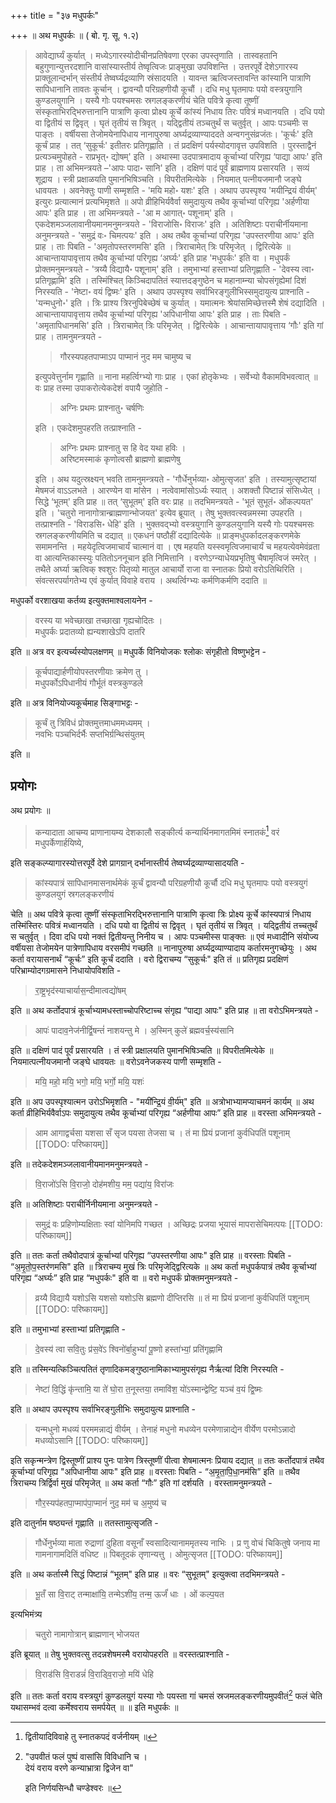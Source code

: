 +++
title = "३७ मधुपर्कः"

+++
॥ अथ मधुपर्कः ॥ ( बो. गृ. सू. १.२) 

> आवेद्यार्घ्यं कुर्यात् । मध्येऽगारस्योदीचीनप्रतिषेवणा एरका उपस्तृणाति । तास्वहतानि बहुगुणान्युत्तरदशानि वासांस्यास्तीर्य तेष्वृत्विजः प्राङ्मुखा उपविशन्ति । उत्तरपूर्वे देशेऽगारस्य प्राक्तूलान्दर्भान् संस्तीर्य तेष्वर्घ्यद्रव्याणि स्रंसादयति । यावन्त ऋत्विजस्तावन्ति कांस्यानि पात्राणि सापिधानानि तावतः कूर्चान् । द्वावन्यौ परिग्रहणीयौ कूचौं । दधि मधु घृतमापः पयो वस्त्रयुगानि कुण्डलयुगानि । यस्यै गोः पयश्चमसः स्रगलङ्करणीयं चेति पवित्रे कृत्वा तूष्णीं संस्कृताभिरद्भिरुत्तानानि पात्राणि कृत्वा प्रोक्ष्य कूर्चे कांस्यं निधाय तिरः पवित्रं मध्वानयति । दधि पयो वा द्वितीयं स द्विवृत् । घृतं तृतीयं स त्रिवृत् । यद्द्वितीयं तञ्चतुर्थं स चतुर्वृत् । आपः पञ्चमीः स पाङ्तः । वर्षीयसा तेजोमयेनापिधाय नानापुरुषा अर्घ्यद्रव्याण्याददते अन्वगनुसंव्रजंतः। 'कूर्चः' इति कूर्चं प्राह । तत् ‘सुकूर्चः' इतीतरः प्रतिगृह्णाति । तं प्रदक्षिणं पर्यस्योदगावृत्त उपविशति । पुरस्ताद्वैनं प्रत्यञ्चमुपोहते - राप्रभृत्॰ द्योषम्' इति । अथास्मा उदपात्रमादाय कूर्चाभ्यां परिगृह्य ‘पाद्या आपः' इति प्राह । ता अभिमन्त्रयते –'आपः पादा॰ सानि' इति । दक्षिणं पादं पूर्वं ब्राह्मणाय प्रसारयति । सव्यं शूद्राय । स्त्री प्रक्षाळयति पुमानभिषिञ्चति । विपरीतमित्येके । नियमात् पत्नीयजमानौ जङ्घे धावयतः । अवनेक्तुः पाणी सम्मृशति - 'मयि महो॰ यशः' इति । अथाप उपस्पृश्य 'मयीन्द्रियं वीर्यम्' इत्युरः प्रत्यात्मानं प्रत्यभिमृशते ॥ अपो व्रीहिभिर्यवैर्वा समुदायुत्य तथैव कूर्चाभ्यां परिगृह्य 'अर्हणीया आपः' इति प्राह । ता अभिमन्त्रयते - 'आ म आगात्॰ पशूनाम्' इति । एकदेशमञ्जलावानीयमानमनुमन्त्रयते - 'विराजोसि॰ विराजः' इति । अतिशिष्टाः पराचीर्नीयमाना अनुमन्त्रयते - 'समुद्रं वः॰ चिमत्पयः' इति । अथ तथैव कूर्चाभ्यां 
परिगृह्य 'उपस्तरणीया आपः' इति प्राह । ताः पिबति - 'अमृतोपस्तरणमसि' इति । त्रिराचामेत् त्रिः परिमृजेत् । द्विरित्येके ॥ आचान्तायापावृत्ताय तथैव कूर्चाभ्यां परिगृह्य ‘अर्घ्यः' इति प्राह 'मधुपर्कः' इति वा । मधुपर्कं प्रोक्तमनुमन्त्रयते - 'त्रय्यै विद्यायै॰ पशूनाम्' इति । तमुभाभ्यां हस्ताभ्यां प्रतिगृह्णाति - 'देवस्य त्वा॰ प्रतिगृह्णामि' इति । तस्मिंश्चित् किञ्चिदापतितं स्यात्तदङ्गुष्ठेन च महानाम्न्या चोपसंगृह्येमां दिशं निरस्यति - 'नेष्टा॰ वयं द्विष्मः' इति । अथाप उपस्पृश्य सर्वाभिरङ्गुलीभिस्समुदायुत्य प्राश्नाति - 
'यन्मधुनो॰' इति । त्रिः प्राश्य त्रिरनुपिबेच्छेषं च कुर्यात् । यमात्मनः श्रेयांसमिच्छेत्तस्मै शेषं दद्यादिति । आचान्तायापावृत्ताय तथैव कूर्चाभ्यां परिगृह्य 'अपिधानीया आपः' इति प्राह । ताः पिबति - 'अमृतापिधानमसि' इति । त्रिराचामेत् त्रिः परिमृजेत् । द्विरित्येके । आचान्तायापावृत्ताय ‘गौः' इति गां प्राह । तामनुमन्त्रयते - 
>
>> गौरस्यपहतपाप्माऽप पाप्मानं नुद मम चामुष्य च
>
> इत्युपवेत्तुर्नाम गृह्णाति ॥ नाना महर्त्विग्भ्यो गाः प्राह । एकां होतृकेभ्यः । सर्वेभ्यो वैकामविभवत्वात् ॥ वः प्राह तस्मा उपाकरोत्येकदेशं वपायै जुहोति - 
>
>> अग्निः प्रथमः प्राश्नातु॰ चर्षणिः
>
> इति । एकदेशमुपहरति तत्प्राश्नाति - 
>
>> अग्निः प्रथमः प्राश्नातु स हि वेद यथा हविः ।  
अरिष्टमस्माकं कृणोत्वसौ ब्राह्मणो ब्राह्मणेषु
>
> इति । अथ यदुत्स्रक्ष्यन् भवति तामनुमन्त्रयते - 'गौर्धेनुर्भव्या॰ ओमुत्सृजत' इति । तस्यामुत्सृष्टायां मेषमजं वाऽऽलभते । आरण्येन वा मांसेन । नत्वेवामांसोऽर्ध्यः स्यात् । अशक्तौ पिष्टान्नं संसिध्येत् । सिद्धे ‘भूतम्' इति प्राह ॥ तत् ‘सुभूतम्' इति वरः प्राह ॥ तदभिमन्त्रयते - 'भूतं सुभूतं॰ ओंकल्पयत' इति । 'चतुरो नानागोत्रान्ब्राह्मणान्भोजयत' इत्येव ब्रूयात् । तेषु भुक्तवत्स्वन्नमस्मा उपहरति । तत्प्राश्नति - 'विराडसि॰ धेहि' इति । भुक्तवद्भ्यो वस्त्रयुगानि कुण्डलयुगानि यस्यै गोः पयश्चमसः स्रगलङ्करणीयमिति च दद्यात् ॥ एकधनं पष्ठौहीं दद्यादित्येके ॥ प्राङ्मधुपर्कादलङ्करणमेके समामनन्ति । महयेदृत्विजमाचार्यं चात्मानं वा । एष महयति यस्स्वमृत्विजमाचार्यं च महयत्येवमेवंव्रता वा आत्यन्तिकास्स्युः पतितोऽननूचान इति निमित्तानि । वरणेऽग्न्याधेयप्रभृतिषु चैषामृत्विजं स्मरेत् । तथैते अर्घ्या ऋत्विक् श्वशुरः पितृव्यो मातुल आचार्यो राजा वा स्नातकः प्रियो वरोऽतिथिरिति । संवत्सरपर्यागतेभ्य एवं कुर्यात् विवाहे वराय । अथर्त्विग्भ्यः कर्मणिकर्मणि ददाति ॥ 

मधुपर्को वरशाखया कर्तव्य इत्युक्तमाश्वलायनेन - 

> वरस्य या भवेच्छाखा तच्छाखा गृह्यचोदितः ।  
मधुपर्कः प्रदातव्यो ह्यन्यशाखेऽपि दातरि 

इति ॥ अत्र वर इत्यर्च्यस्योपलक्षणम् ॥ मधुपर्के विनियोजकः श्लोकः संगृहीतो विष्णुभट्टेन - 

> कूर्चपाद्यार्हणीयोपस्तरणीयाः क्रमेण तु ।  
मधुपर्कोऽपिधानीयं गौर्भूतं वस्त्रकुण्डले

इति ॥ अत्र विनियोज्यकूर्चमाह सिङ्गाभट्टः - 

> कूर्चं तु त्रिविधं प्रोक्तमुत्तमाधममध्यमम् ।  
नवभिः पञ्चभिर्दर्भैः सप्तभिर्ग्रन्थिसंयुतम्

इति ॥ 

## प्रयोगः

अथ प्रयोगः ॥ 

> कन्यादाता आचम्य प्राणानायम्य देशकालौ सङ्कीर्त्य कन्यार्थिनमागतमिमं स्नातकं[^१] वरं मधुपर्केणार्हयिष्ये, 

[^१]: द्वितीयादिविवाहे तु स्नातकपदं वर्जनीयम् ॥

इति सङ्कल्प्यागारस्योत्तरपूर्वे देशे प्रागग्रान् दर्भानास्तीर्य तेष्वर्घ्यद्रव्याण्यासादयति - 

> कांस्यपात्रं सापिधानमासनार्थमेकं कूर्चं द्वावन्यौ परिग्रहणीयौ कूर्चौ दधि मधु घृतमापः पयो वस्त्रयुगं कुण्डलयुगं स्रगलङ्करणीयं 

चेति ॥ अथ पवित्रे कृत्वा तूष्णीं संस्कृताभिरद्भिरुत्तानानि पात्राणि कृत्वा त्रिः प्रोक्ष्य कूर्चे कांस्यपात्रं निधाय तस्मिंस्तिरः पवित्रं मध्वानयति । दधि पयो वा द्वितीयं स द्विवृत् । घृतं तृतीयं स त्रिवृत् । यद्द्वितीयं तच्चतुर्थं स चतुर्वृत् । दिवा दधि पयो नक्तं द्वितीयन्तु निनीय च । आपः पञ्चमीस्स पाङ्क्तः ॥ एवं मध्वादीनि संयोज्य वर्षीयसा तेजोमयेन पात्रेणापिधाय वरसमीपं गच्छति ॥ नानापुरुषा अर्घ्यद्रव्याण्यादाय कर्तारमनुगच्छेयुः । अथ कर्ता वरायासनार्थं “कूर्चः” इति कूर्चं ददाति । वरो द्विराचम्य “सुकूर्चः" इति तं ॥ प्रतिगृह्य प्रदक्षिणं परिभ्राम्योदगग्रमासने निधायोपविशति - 

> रा॒ष्ट्र॒भृद॑स्याचार्यास॒न्दीमात्वद्यो॑षम्

इति ॥ अथ कर्तोदपात्रं कूर्चाभ्यामधस्ताच्चोपरिष्टाच्च संगृह्य “पाद्या आपः" इति प्राह ॥ ता वरोऽभिमन्त्रयते - 

> आपः॑ पादाव॒नेज॑नीर्द्वि॒षन्तं॑ नाशयन्तु मे । अ॒स्मिन् कुले॑ ब्रह्मवर्च॒स्य॑सानि

इति ॥ दक्षिणं पादं पूर्वं प्रसारयति । तं स्त्री प्रक्षालयति पुमानभिषिञ्चति ॥ विपरीतमित्येके ॥ नियमात्पत्नीयजमानौ जङ्घे धावयतः ॥ वरोऽवनेजकस्य पाणी सम्मृशति - 

> मयि॒ महो॒ मयि॒ भगो॒ मयि॒ भर्गो॒ मयि॒ यशः॑ 

इति ॥ अप उपस्पृश्यात्मन उरोऽभिमृशति - "मयी॑न्द्रि॒यं वी॒र्य॑म्" इति ॥ अत्रोभाभ्यामप्याचमनं कार्यम् ॥ अथ कर्ता व्रीहिभिर्यवैर्वाऽपः समुदायुत्य तथैव कूर्चाभ्यां परिगृह्य “अर्हणीया आपः” इति प्राह ॥ वरस्ता अभिमन्त्रयते - 

> आम आगाद्वर्चसा यशसा सँ सृज पयसा तेजसा च । तं मा प्रियं प्रजानां कुर्वधिपतिं पशूनाम्
[[TODO: परिष्कायम्]]

इति ॥ तदेकदेशमञ्जलावानीयमानमनुमन्त्रयते - 

> वि॒राजो॑ऽसि वि॒राजो॒ दोह॑मशीय॒ मम॒ पद्या॑य॒ विरा॑जः

इति ॥ अतिशिष्टाः पराचीर्निनीयमाना अनुमन्त्रयते - 

> समुद्रं वः प्रहिणोम्यक्षिताः स्वां योनिमपि गच्छत । अच्छिद्रः प्रजया भूयासं मापरासेचिमत्पयः
[[TODO: परिष्कायम्]]

इति ॥ ततः कर्ता तथैवोदपात्रं कूर्चाभ्यां परिगृह्य “उपस्तरणीया आपः" इति प्राह ॥ वरस्ताः पिबति - “अ॒मृ॒तो॒प॒स्तर॑णमसि" इति ॥ त्रिराचम्य मुखं त्रिः परिमृजेद्द्विरित्यके ॥ अथ कर्ता मधुपर्कपात्रं तथैव कूर्चाभ्यां परिगृह्य “अर्घ्यः” इति प्राह “मधुपर्कः" इति वा ॥ वरो मधुपर्कं प्रोक्तमनुमन्त्रयते - 

> व्रय्यै विद्यायै यशोऽसि यशसो यशोऽसि ब्रह्मणो दीप्तिरसि ॥ तं मा प्रियं प्रजानां कुर्वधिपतिं पशूनाम्
[[TODO: परिष्कायम्]]

इति ॥ तमुभाभ्यां हस्ताभ्यां प्रतिगृह्णाति - 

> दे॒वस्य॑ त्वा सवि॒तुः प्र॑स॒वे॑ऽ श्विनो॑र्बा॒हुभ्यां॑ पू॒ष्णो हस्ता॑भ्यां॒ प्रति॑गृह्णामि

इति ॥ तस्मिन्यत्किञ्चित्पतितं तृणादिकमङ्गुष्ठानामिकाभ्यामुपसंगृह्य नैर्ऋत्यां दिशि निरस्यति - 

> नेष्टा॑ वि॒द्धिं कृ॑न्तामि॒ या ते॑ घो॒रा त॒नूस्तया॒ तमावि॑श॒ यो॑ऽस्मान्द्वेष्टि॒ यञ्च॑ व॒यं द्वि॒ष्मः

इति ॥ अथाप उपस्पृश्य सर्वाभिरङ्गुलीभिः समुदायुत्य प्राश्नाति - 

> यन्मधुनो मधव्यं परममन्नाद्यं वीर्यम् । तेनाहं मधुनो मधव्येन परमेणान्नाद्येन वीर्येण परमोऽन्नादो मधव्योऽसानि
[[TODO: परिष्कायम्]]

इति सकृन्मन्त्रेण द्विस्तूष्णीं प्राश्य पुनः पात्रेण त्रिस्तूष्णीं पीत्वा शेषमात्मनः प्रियाय दद्यात् ॥ ततः कर्तोदपात्रं तथैव कूर्चाभ्यां परिगृह्य "अपिधानीया आपः" इति प्राह ॥ वरस्ताः पिबति - “अ॒मृ॒ता॒पि॒धा॒नम॑सि” इति ॥ तथैव त्रिराचम्य त्रिर्द्विर्वा मुखं परिमृजेत् ॥ अथ कर्ता “गौः” इति गां दर्शयति । वरस्तामनुमन्त्रयते - 

> गौर॒स्यप॑हतपा॒प्माप॑पा॒प्मानं॑ नुद॒ मम॑ च अ॒मुष्य॑ च

इति दातुर्नाम षष्ठ्यन्तं गृह्णाति ॥ ततस्तामुत्सृजति - 

> गौर्धेनुर्भव्या माता रुद्राणां दुहिता वसूनाँ स्वसादित्यानाममृतस्य नाभिः । प्र णु वोचं चिकितुषे जनाय मा गामनागामदितिं वधिष्ट ॥ पिबतूदकं तृणान्यत्तु । ओमुत्सृजत
[[TODO: परिष्कायम्]]

इति ॥ अथ कर्तास्मै सिद्धं पिष्टान्नं “भूतम्" इति प्राह ॥ वरः “सुभूतम्" इत्युक्त्वा तदभिमन्त्रयते - 

> भू॒तँ सा वि॒राट् तन्माक्षा॑यि॒ तन्मेऽशी॑य॒ तन्म॒ ऊर्जं॑ धाः । ओं कल्प॒यत

इत्यभिमंत्र्य 

> चतुरो नामागोत्रान् ब्राह्मणान् भोजयत

इति ब्रूयात् ॥ तेषु भुक्तवत्सु तदन्नशेषमस्मै वरायोपहरति ॥ वरस्तत्प्राश्नाति - 

> वि॒राड॑सि वि॒राडन्नं॑ वि॒राड्वि॒राजो॒ मयि॑ धेहि

इति ॥ ततः कर्ता वराय वस्त्रयुगं कुण्डलयुगं यस्या गोः पयस्ता गां चमसं स्रजमलङ्करणीयमुपवीतं[^१_१] फलं चेति यथासम्भवं दत्वा कर्मेश्वराय समर्पयेत् ॥ ॥ इति मधुपर्कः ॥

[^१_१]:

    "उपवीतं फलं पुष्पं वासांसि विविधानि च ।  
    देयं वराय वरणे कन्याभ्रात्रा द्विजेन वा" 
    
    इति निर्णयसिन्धौ चण्डेश्वरः ॥